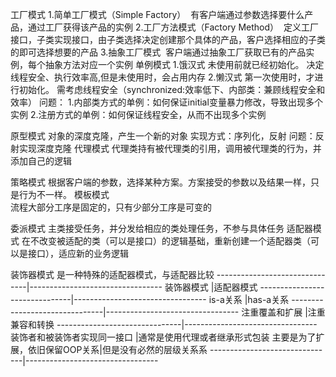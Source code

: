 
工厂模式
  1.简单工厂模式（Simple Factory）
  有客户端通过参数选择要什么产品，通过工厂获得该产品的实例
  2.工厂方法模式（Factory Method）
  定义工厂接口，子类实现接口，由子类选择决定创建那个具体的产品，客户选择相应的子类的即可选择想要的产品
  3.抽象工厂模式
  客户端通过抽象工厂获取已有的产品实例，每个抽象方法对应一个实例
单例模式
    1.饿汉式
    未使用前就已经初始化。
    决定线程安全、执行效率高,但是未使用时，会占用内存
    2.懒汉式
    第一次使用时，才进行初始化。
    需考虑线程安全（synchronized:效率低下、内部类：兼顾线程安全和效率）
    问题：
    1.内部类方式的单例：如何保证initial变量暴力修改，导致出现多个实例
    2.注册方式的单例：如何保证线程安全，从而不出现多个实例
    
原型模式
    对象的深度克隆，产生一个新的对象
    实现方式：序列化，反射
    问题：反射实现深度克隆
代理模式
    代理类持有被代理类的引用，调用被代理类的行为，并添加自己的逻辑
    
策略模式
    根据客户端的参数，选择某种方案。方案接受的参数以及结果一样，只是行为不一样。
模板模式    
    流程大部分工序是固定的，只有少部分工序是可变的

委派模式
    主类接受任务，并分发给相应的类处理任务，不参与具体任务
适配器模式
    在不改变被适配的类（可以是接口）的逻辑基础，重新创建一个适配器类（可以是接口），适应新的业务逻辑

装饰器模式
    是一种特殊的适配器模式，与适配器比较
    -------------------------------|---------------------------------
    装饰器模式                     |适配器模式
    -------------------------------|---------------------------------
    is-a关系                       |has-a关系
    -------------------------------|---------------------------------
    注重覆盖和扩展                 |注重兼容和转换
    -------------------------------|---------------------------------
    装饰者和被装饰者实现同一接口   |通常是使用代理或者继承形式包装
    主要是为了扩展，依旧保留OOP关系|但是没有必然的层级关系系
    -------------------------------|---------------------------------